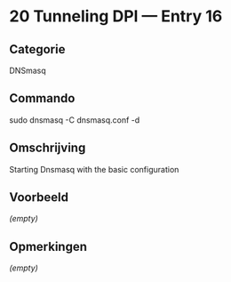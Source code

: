 # 20 Tunneling DPI — Entry 16

## Categorie

DNSmasq

## Commando

sudo dnsmasq -C dnsmasq.conf -d

## Omschrijving

Starting Dnsmasq with the basic configuration

## Voorbeeld

_(empty)_

## Opmerkingen

_(empty)_

